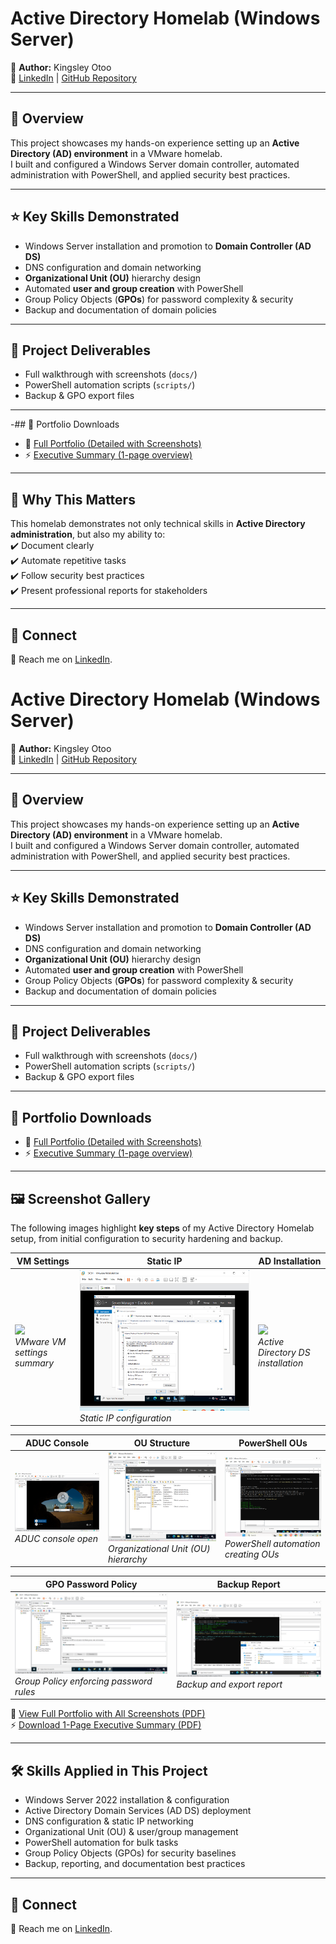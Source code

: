 # Active Directory Homelab (Windows Server)

👤 **Author:** Kingsley Otoo  
🔗 [LinkedIn](https://www.linkedin.com/in/kingsley-otoo-6aabb0273) | [GitHub Repository](https://github.com/Tygun02/ActiveDirectory-Lab-Homelab)

---

## 📌 Overview
This project showcases my hands-on experience setting up an **Active Directory (AD) environment** in a VMware homelab.  
I built and configured a Windows Server domain controller, automated administration with PowerShell, and applied security best practices.

---

## ⭐ Key Skills Demonstrated
- Windows Server installation and promotion to **Domain Controller (AD DS)**  
- DNS configuration and domain networking  
- **Organizational Unit (OU)** hierarchy design  
- Automated **user and group creation** with PowerShell  
- Group Policy Objects (**GPOs**) for password complexity & security  
- Backup and documentation of domain policies  

---

## 📂 Project Deliverables
- Full walkthrough with screenshots (`docs/`)  
- PowerShell automation scripts (`scripts/`)  
- Backup & GPO export files  

---

-## 📄 Portfolio Downloads

- 📘 [Full Portfolio (Detailed with Screenshots)](ActiveDirectoryHomelabPortfolio.pdf)  
- ⚡ [Executive Summary (1-page overview)](ActiveDirectoryHomelabSummary.pdf)

---

## 🚀 Why This Matters
This homelab demonstrates not only technical skills in **Active Directory administration**, but also my ability to:  
✔️ Document clearly  
✔️ Automate repetitive tasks  
✔️ Follow security best practices  
✔️ Present professional reports for stakeholders  

---

## 🔗 Connect
📧 Reach me on [LinkedIn](https://www.linkedin.com/in/kingsley-otoo-6aabb0273).  

# Active Directory Homelab (Windows Server)

👤 **Author:** Kingsley Otoo  
🔗 [LinkedIn](https://www.linkedin.com/in/kingsley-otoo-6aabb0273) | [GitHub Repository](https://github.com/Tygun02/ActiveDirectory-Lab-Homelab)

---

## 📌 Overview
This project showcases my hands-on experience setting up an **Active Directory (AD) environment** in a VMware homelab.  
I built and configured a Windows Server domain controller, automated administration with PowerShell, and applied security best practices.

---

## ⭐ Key Skills Demonstrated
- Windows Server installation and promotion to **Domain Controller (AD DS)**  
- DNS configuration and domain networking  
- **Organizational Unit (OU)** hierarchy design  
- Automated **user and group creation** with PowerShell  
- Group Policy Objects (**GPOs**) for password complexity & security  
- Backup and documentation of domain policies  

---

## 📂 Project Deliverables
- Full walkthrough with screenshots (`docs/`)  
- PowerShell automation scripts (`scripts/`)  
- Backup & GPO export files  

---

## 📄 Portfolio Downloads
- 📘 [Full Portfolio (Detailed with Screenshots)](../ActiveDirectoryHomelab-Portfolio.pdf (2))  
- ⚡ [Executive Summary (1-page overview)](../ActiveDirectoryHomelab-Summary.pdf (1))  

---

## 🖼️ Screenshot Gallery

The following images highlight **key steps** of my Active Directory Homelab setup, from initial configuration to security hardening and backup.

| VM Settings | Static IP | AD Installation |
|-------------|-----------|-----------------|
| ![](./img/vm-settings.png)<br>_VMware VM settings summary_ | ![](./img/static-ip.png)<br>_Static IP configuration_ | ![](./img/ad-install.png)<br>_Active Directory DS installation_ |

| ADUC Console | OU Structure | PowerShell OUs |
|--------------|--------------|----------------|
| ![](./img/aduc-console.png)<br>_ADUC console open_ | ![](./img/ou-structure.png)<br>_Organizational Unit (OU) hierarchy_ | ![](./img/powershell-ous.png)<br>_PowerShell automation creating OUs_ |

| GPO Password Policy | Backup Report |
|---------------------|---------------|
| ![](./img/gpo-password-policy.png)<br>_Group Policy enforcing password rules_ | ![](./img/backup-report.png)<br>_Backup and export report_ |

📘 [View Full Portfolio with All Screenshots (PDF)](../ActiveDirectoryHomelab-Portfolio.pdf)  
⚡ [Download 1-Page Executive Summary (PDF)](../ActiveDirectoryHomelab-Summary.pdf)  

---

## 🛠️ Skills Applied in This Project
- Windows Server 2022 installation & configuration  
- Active Directory Domain Services (AD DS) deployment  
- DNS configuration & static IP networking  
- Organizational Unit (OU) & user/group management  
- PowerShell automation for bulk tasks  
- Group Policy Objects (GPOs) for security baselines  
- Backup, reporting, and documentation best practices  

---

## 🔗 Connect
📧 Reach me on [LinkedIn](https://www.linkedin.com/in/kingsley-otoo-6aabb0273).  



